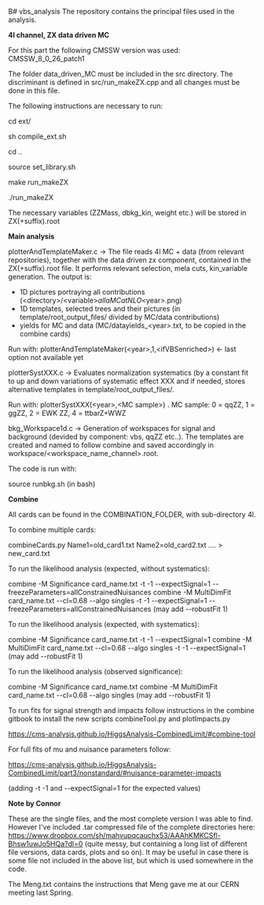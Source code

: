 B# vbs_analysis
The repository contains the principal files used in the analysis.

<b> 4l channel, ZX data driven MC </b>

For this part the following CMSSW version was used: CMSSW_8_0_26_patch1

The folder data_driven_MC must be included in the src directory. The discriminant is defined in src/run_makeZX.cpp 
and all changes must be done in this file.

The following instructions are necessary to run:

cd ext/

sh compile_ext.sh

cd ..

source set_library.sh

make run_makeZX

./run_makeZX

The necessary variables (ZZMass, dbkg_kin, weight etc.) will be stored in ZX(+suffix).root

<b> Main analysis </b>

plotterAndTemplateMaker.c -> The file reads 4l MC + data (from relevant repositories), together with the data driven zx component, contained in the ZX(+suffix).root file. It performs relevant selection, mela cuts, kin_variable generation. The output is:
- 1D pictures portraying all contributions (&lt;directory&gt;/&lt;variable&gt;_allaMCatNLO_&lt;year&gt;.png)
- 1D templates, selected trees and their pictures (in template/root_output_files/ divided by MC/data contributions) 
- yields for MC and data (MC/datayields_&lt;year&gt;.txt, to be copied in the combine cards) 

Run with: plotterAndTemplateMaker(&lt;year&gt;,1,&lt;ifVBSenriched&gt;)  <- last option not available yet

plotterSystXXX.c -> Evaluates normalization systematics (by a constant fit to up and down variations of systematic
effect XXX and if needed, stores alternative templates in template/root_output_files/.

Run with: plotterSystXXX(&lt;year&gt;,&lt;MC sample&gt;) .
MC sample: 0 = qqZZ, 1 = ggZZ, 2 = EWK ZZ, 4 = ttbarZ+WWZ

bkg_Workspace1d.c -> Generation of workspaces for signal and background (devided by component: vbs, qqZZ etc..). 
The templates are created and named to follow combine and saved accordingly in workspace/&lt;workspace_name_channel&gt;.root.

The code is run with:

source runbkg.sh (in bash)

<b> Combine </b>

All cards can be found in the COMBINATION_FOLDER, with sub-directory 4l. 

To combine multiple cards: 

combineCards.py Name1=old_card1.txt Name2=old_card2.txt .... > new_card.txt

To run the likelihood analysis (expected, without systematics): 

combine -M Significance card_name.txt -t -1 --expectSignal=1 --freezeParameters=allConstrainedNuisances
combine -M MultiDimFit card_name.txt --cl=0.68 --algo singles -t -1 --expectSignal=1 --freezeParameters=allConstrainedNuisances (may add --robustFit 1)

To run the likelihood analysis (expected, with systematics): 

combine -M Significance card_name.txt -t -1 --expectSignal=1
combine -M MultiDimFit card_name.txt --cl=0.68 --algo singles -t -1 --expectSignal=1 (may add --robustFit 1)

To run the likelihood analysis (observed significance): 

combine -M Significance card_name.txt 
combine -M MultiDimFit card_name.txt --cl=0.68 --algo singles (may add --robustFit 1)

To run fits for signal strength and impacts follow instructions in the combine gitbook to install the new scripts
combineTool.py and plotImpacts.py

https://cms-analysis.github.io/HiggsAnalysis-CombinedLimit/#combine-tool

For full fits of mu and nuisance parameters follow:

https://cms-analysis.github.io/HiggsAnalysis-CombinedLimit/part3/nonstandard/#nuisance-parameter-impacts

(adding -t -1 and --expectSignal=1 for the expected values)

<b> Note by Connor </b>

These are the single files, and the most complete version I was able to find. However I've included .tar compressed file of the complete directories here: https://www.dropbox.com/sh/mahvupqcauchx53/AAAhKMKCSfl-Bhsw1uwJo5HQa?dl=0 (quite messy, but containing a long list of different file versions, data cards, plots and so on). It may be useful in case there is some file not included in the above list, but which is used somewhere in the code.

The Meng.txt contains the instructions that Meng gave me at our CERN meeting last Spring. 
